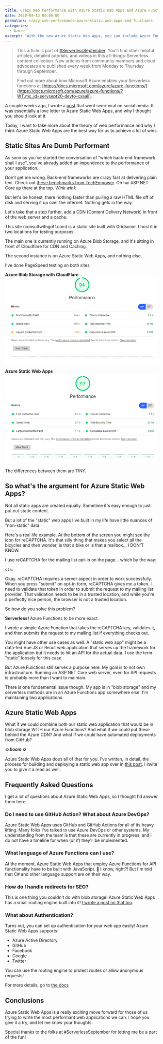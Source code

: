 ```yaml
---
title: Crazy Web Performance with Azure Static Web Apps and Azure Functions
date: 2020-09-13 00:00:00
permalink: crazy-web-performance-azure-static-web-apps-and-functions
categories:
  - Azure
excerpt: "With the new Azure Static Web Apps, you can include Azure Functions as a part of your deployment which gives you the best of both worlds when you deploy static sites.  Crazy performance, but access to Azure Functions when you absolutely need to \"write a little bit of code\"."
---
```


>This article is part of [#ServerlessSeptember](https://aka.ms/ServerlessSeptember2020). You'll find other helpful articles, detailed tutorials, and videos in this all-things-Serverless content collection. New articles from community members and cloud advocates are published every week from Monday to Thursday through September.  
>  
>Find out more about how Microsoft Azure enables your Serverless functions at [https://docs.microsoft.com/azure/azure-functions/](https://docs.microsoft.com/azure/azure-functions/?WT.mc_id=servsept20-devto-cxaall).  

A couple weeks ago, I wrote a [post](/i-love-azure-static-web-apps/) that went semi-viral on social media.  It was essentially a love letter to Azure Static Web Apps, and why I thought you should look at it.

Today, I want to take more about the theory of web performance and why I think Azure Static Web Apps are the best way for us to achieve a lot of wins.

## Static Sites Are Dumb Performant

As soon as you've started the conversation of "which back-end framework shall I use", you've already added an impendence to the performance of your application.

Don't get me wrong.  Back-end frameworks are crazy fast at delivering plain text.  Check out [these benchmarks from TechEmpower](https://www.techempower.com/benchmarks/#section=data-r19&hw=ph&test=plaintext).  Oh hai ASP.NET Core up there at the top. *Wink wink*

But let's be honest, there nothing faster than pulling a raw HTML file off of disk and serving it up over the internet.  Nothing gets in the way.

Let's take that a step further, add a CDN (Content Delivery Network) in front of the web server and a cache.  

This site (consultwithgriff.com) is a static site built with Gridsome.  I host it in two locations for testing purposes.  

The main one is currently running on Azure Blob Storage, and it's sitting in front of Cloudflare for CDN and Caching. 

The second instance is on Azure Static Web Apps, and nothing else.

I've done PageSpeed testing on both sites

**Azure Blob Storage with CloudFlare**  
![Azure Blob Storage with CloudFlare](./images/crazy-fast-002.png)

**Azure Static Web Apps**  
![Azure Blob Storage with CloudFlare](./images/crazy-fast-001.png)

The differences between them are TINY.

## So what's the argument for Azure Static Web Apps?

Not all static apps are created equally.  Sometime it's easy enough to just put out static content.  

But a lot of the "static" web apps I've built in my life have little nuances of "non-static" data.  

Here's a real life example.  At the bottom of the screen you might see the icon for reCAPTCHA.  It's that silly thing that makes you select all the bicycles and then wonder, is that a bike or is that a mailbox... I DON'T KNOW.

I use reCAPTCHA for the mailing list opt-in on the page...  which by the way:

`cta:`

Okay.  reCAPTCHA requires a server aspect in order to work successfully.  When you press "submit" on opt-in form, reCAPTCHA gives me a token.  I need to validate that token in order to submit the request to my mailing list provider.  That validation needs to be in a trusted location, and while you're a perfectly nice person, the browser is not a trusted location.

So how do you solve this problem?

**Serverless!**  Azure Functions to be more exact.

I wrote a simple Azure Function that takes the reCAPTCHA key, validates it, and then submits the request to my mailing list if everything checks out.

You might have other use cases as well.  A "static web app" might be a data-fed Vue.JS or React web application that serves up the framework for the applicaiton but it needs to hit an API for the actual data.  I use the term "static" loosely for this case.

But Azure Functions still serves a purpose here.  My goal is to not own infrastructure.  Running an ASP.NET Core web server, even for API requests is probably more than I want to maintain.

There is one fundemental issue though.  My app is in "blob storage" and my serverless methods are in an Azure Functions app somewhere else.  I'm maintaining two applications.

## Azure Static Web Apps 

What if we could combine both our static web application that would be in blob storage WITH our Azure Functions?  And what if we could put these behind the Azure CDN?  And what if we could have automated deployments from GitHub?

***💥 boom 💥***

Azure Static Web Apps does all of that for you.  I've written, in detail, the process for building and deploying a static web app over in [this post](/i-love-azure-static-web-apps/).  I invite you to give it a read as well.

## Frequently Asked Questions

I get a lot of questions about Azure Static Web Apps, so I thought I'd answer them here:

### Do I need to use GitHub Action?  What about Azure DevOps?

Azure Static Web Apps uses GitHub and GitHub Actions for all of its heavy lifting.  Many folks I've talked to use Azure DevOps or other systems.  My understanding from the team is that these are currently in progress, and I do not have a timeline for when (or if) they'll be implemented.

### What language of Azure Functions can I use?

At the moment, Azure Static Web Apps that employ Azure Functions for API functionality have to be built with JavaScript.  🤯  I know, right?! But I'm told that C# and other language support are on their way.

### How do I handle redirects for SEO?

This is one thing you couldn't do with blob storage!  Azure Static Web Apps has a small routing engine built into it!  [I wrote a post on that too](/how-to-redirect-with-azure-static-web-apps/).

### What about Authentication?

Turns out, you can set up authentication for your web app easily!  Azure Static Web Apps supports:  

* Azure Active Directory  
* GitHub  
* Facebook  
* Google  
* Twitter  

You can use the routing engine to protect routes or allow anonymous requests!

For more details, go to [the docs](https://docs.microsoft.com/en-us/azure/static-web-apps/authentication-authorization?WT.mc_id=DOP-MVP-4029061)

## Conclusions

Azure Static Web Apps is a really exciting move forward for those of us trying to write the most performant web applications we can.  I hope you give it a try, and let me know your thoughts.

Special thanks to the folks at [#ServerlessSeptember](https://aka.ms/ServerlessSeptember2020) for letting me be a part of the fun!
